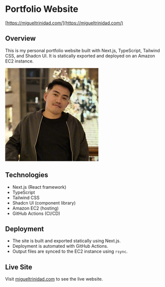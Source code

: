 # Portfolio Website

[https://migueltrinidad.com/](https://migueltrinidad.com/)

## Overview

This is my personal portfolio website built with Next.js, TypeScript, Tailwind CSS, and Shadcn UI. It is statically exported and deployed on an Amazon EC2 instance.

![Portfolio Screenshot](public/images/migueltrinidad.jpg)

## Technologies

- Next.js (React framework)
- TypeScript
- Tailwind CSS
- Shadcn UI (component library)
- Amazon EC2 (hosting)
- GitHub Actions (CI/CD)

## Deployment

- The site is built and exported statically using Next.js.
- Deployment is automated with GitHub Actions.
- Output files are synced to the EC2 instance using `rsync`.

## Live Site

Visit [migueltrinidad.com](https://migueltrinidad.com/) to see the live website.